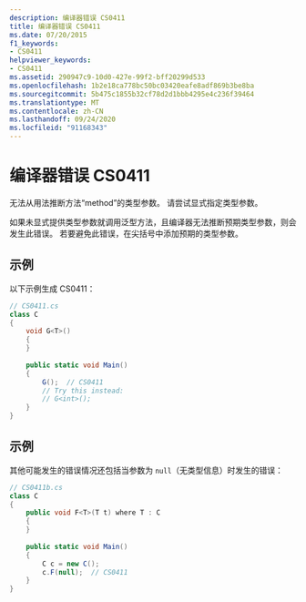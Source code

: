 ```yaml
---
description: 编译器错误 CS0411
title: 编译器错误 CS0411
ms.date: 07/20/2015
f1_keywords:
- CS0411
helpviewer_keywords:
- CS0411
ms.assetid: 290947c9-10d0-427e-99f2-bff20299d533
ms.openlocfilehash: 1b2e18ca778bc50bc03420eafe8adf869b3be8ba
ms.sourcegitcommit: 5b475c1855b32cf78d2d1bbb4295e4c236f39464
ms.translationtype: MT
ms.contentlocale: zh-CN
ms.lasthandoff: 09/24/2020
ms.locfileid: "91168343"
---
```

# <a name="compiler-error-cs0411"></a>编译器错误 CS0411

无法从用法推断方法“method”的类型参数。 请尝试显式指定类型参数。  
  
 如果未显式提供类型参数就调用泛型方法，且编译器无法推断预期类型参数，则会发生此错误。 若要避免此错误，在尖括号中添加预期的类型参数。  
  
## <a name="example"></a>示例  

 以下示例生成 CS0411：  
  
```csharp  
// CS0411.cs  
class C  
{  
    void G<T>()  
    {  
    }  
  
    public static void Main()  
    {  
        G();  // CS0411  
        // Try this instead:  
        // G<int>();  
    }  
}  
```  
  
## <a name="example"></a>示例  

 其他可能发生的错误情况还包括当参数为 `null`（无类型信息）时发生的错误：  
  
```csharp  
// CS0411b.cs  
class C  
{  
    public void F<T>(T t) where T : C
    {  
    }  
  
    public static void Main()  
    {  
        C c = new C();  
        c.F(null);  // CS0411  
    }  
}  
```
